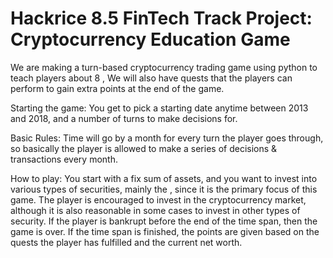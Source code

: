 # Hackrice 8.5 FinTech Track Project: Cryptocurrency Education Game

We are making a turn-based cryptocurrency trading game using python to teach players about 8 , We will also have quests
that the players can perform to gain extra points at the end of the game.

Starting the game:
You get to pick a starting date anytime between 2013 and 2018, and a number of turns to make decisions for.

Basic Rules:
Time will go by a month for every turn the player goes through, so basically the player is allowed to make a series of
decisions & transactions every month.

How to play:
You start with a fix sum of assets, and you want to invest into various types of securities, mainly the , since it is
the primary focus of this game. The player is encouraged to invest in the cryptocurrency market, although it is also
reasonable in some cases to invest in other types of security. If the player is bankrupt before the end of the time span,
then the game is over. If the time span is finished, the points are given based on the quests the player has fulfilled
and the current net worth.

